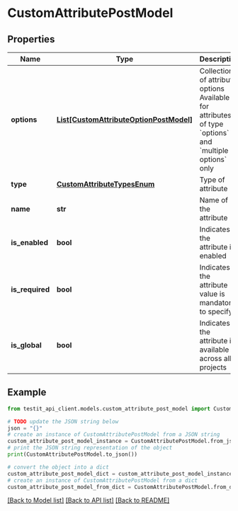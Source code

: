# CustomAttributePostModel


## Properties

Name | Type | Description | Notes
------------ | ------------- | ------------- | -------------
**options** | [**List[CustomAttributeOptionPostModel]**](CustomAttributeOptionPostModel.md) | Collection of attribute options   Available for attributes of type &#x60;options&#x60; and &#x60;multiple options&#x60; only | [optional] 
**type** | [**CustomAttributeTypesEnum**](CustomAttributeTypesEnum.md) | Type of attribute | 
**name** | **str** | Name of the attribute | 
**is_enabled** | **bool** | Indicates if the attribute is enabled | 
**is_required** | **bool** | Indicates if the attribute value is mandatory to specify | 
**is_global** | **bool** | Indicates if the attribute is available across all projects | 

## Example

```python
from testit_api_client.models.custom_attribute_post_model import CustomAttributePostModel

# TODO update the JSON string below
json = "{}"
# create an instance of CustomAttributePostModel from a JSON string
custom_attribute_post_model_instance = CustomAttributePostModel.from_json(json)
# print the JSON string representation of the object
print(CustomAttributePostModel.to_json())

# convert the object into a dict
custom_attribute_post_model_dict = custom_attribute_post_model_instance.to_dict()
# create an instance of CustomAttributePostModel from a dict
custom_attribute_post_model_from_dict = CustomAttributePostModel.from_dict(custom_attribute_post_model_dict)
```
[[Back to Model list]](../README.md#documentation-for-models) [[Back to API list]](../README.md#documentation-for-api-endpoints) [[Back to README]](../README.md)


